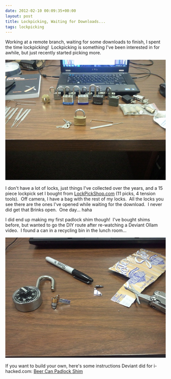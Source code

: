 ```yaml
---
date: 2012-02-10 00:09:35+00:00
layout: post
title: Lockpicking, Waiting for Downloads...
tags: lockpicking
---
```


Working at a remote branch, waiting for some downloads to finish, I spent the time lockpicking!  Lockpicking is something I've been interested in for awhile, but just recently started picking more.

![](/images/20120209_locks_sm.jpg)

I don't have a lot of locks, just things I've collected over the years, and a 15 piece lockpick set I bought from [LockPickShop.com](http://www.lockpickshop.com/) (11 picks, 4 tension tools).  Off camera, I have a bag with the rest of my locks.  All the locks you see there are the ones I've opened while waiting for the download.  I never did get that Brinks open.  One day... haha

I did end up making my first padlock shim though!  I've bought shims before, but wanted to go the DIY route after re-watching a Deviant Ollam video.  I found a can in a recycling bin in the lunch room...

![](/images/20120210_padlock-shim_sm.jpg)

If you want to build your own, here's some instructions Deviant did for i-hacked.com: [Beer Can Padlock Shim](http://www.i-hacked.com/content/view/189/48/)
